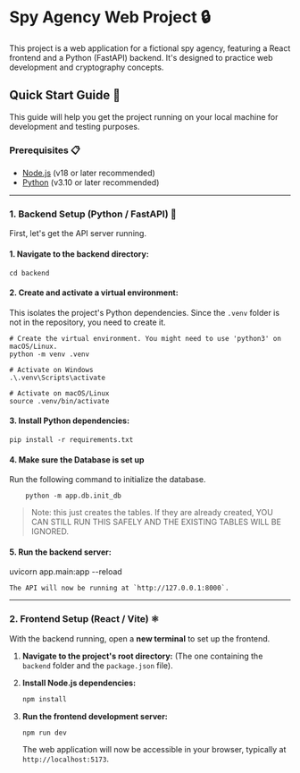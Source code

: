 # Spy Agency Web Project 🔒

This project is a web application for a fictional spy agency, featuring a React frontend and a Python (FastAPI) backend. It's designed to practice web development and cryptography concepts.

## Quick Start Guide 🚀

This guide will help you get the project running on your local machine for development and testing purposes.

### Prerequisites 📋

- [Node.js](https://nodejs.org/) (v18 or later recommended)
- [Python](https://www.python.org/) (v3.10 or later recommended)

---

### 1. Backend Setup (Python / FastAPI) 🐍

First, let's get the API server running.

#### 1. **Navigate to the backend directory:**

    cd backend

#### 2. **Create and activate a virtual environment:**

This isolates the project's Python dependencies. Since the `.venv` folder is not in the repository, you need to create it.

    # Create the virtual environment. You might need to use 'python3' on macOS/Linux.
    python -m venv .venv

    # Activate on Windows
    .\.venv\Scripts\activate

    # Activate on macOS/Linux
    source .venv/bin/activate

#### 3. **Install Python dependencies:**

    pip install -r requirements.txt

#### 4. **Make sure the Database is set up**

Run the following command to initialize the database.

        python -m app.db.init_db

> Note: this just creates the tables. If they are already created, YOU CAN STILL RUN THIS SAFELY AND THE EXISTING TABLES WILL BE IGNORED.

#### 5. **Run the backend server:**

uvicorn app.main:app --reload

    The API will now be running at `http://127.0.0.1:8000`.

---

### 2. Frontend Setup (React / Vite) ⚛️

With the backend running, open a **new terminal** to set up the frontend.

1.  **Navigate to the project's root directory:**
    (The one containing the `backend` folder and the `package.json` file).

2.  **Install Node.js dependencies:**

    ```bash
    npm install
    ```

3.  **Run the frontend development server:**
    ```bash
    npm run dev
    ```
    The web application will now be accessible in your browser, typically at `http://localhost:5173`.
